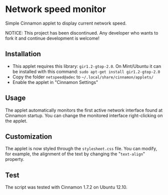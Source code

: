 Network speed monitor
=====================

Simple Cinnamon applet to display current network speed.

NOTICE: This project has been discontinued. Any developer who wants to fork it and continue development is welcome!


Installation
------------

- This applet requires this library: `gir1.2-gtop-2.0`. On Mint/Ubuntu it can be installed with this command:
`sudo apt-get install gir1.2-gtop-2.0`
- Copy the folder `netspeed@adec` to `~/.local/share/cinnamon/applets/`
- Enable the applet in "Cinnamon Settings"


Usage
-----

The applet automatically monitors the first active network interface found at Cinnamon startup. You can change the monitored interface right-clicking on the applet.


Customization
-------------

The applet is now styled through the `stylesheet.css` file. You can modify, for example, the alignment of the text by changing the "`text-align`" property.


Test
----

The script was tested with Cinnamon 1.7.2 on Ubuntu 12.10.
